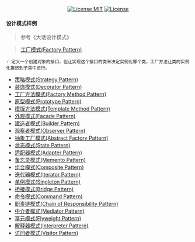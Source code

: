 <p align="center">
  <a href="https://www.skillnull.com"><img src="https://skillnull.com/others/images/brand/MIT.svg" alt="License MIT"></a>
    <a href="https://996.icu"><img src="https://img.shields.io/badge/link-996.icu-red.svg" alt="License"></a>
</p>

#### 设计模式样例

> 参考《大话设计模式》

> [工厂模式(Factory Pattern)](/Example/Factory-Pattern.js)

    - 定义一个创建对象的接口，但让实现这个接口的类来决定实例化哪个类。工厂方法让类的实例化推迟到子类中进行。
    
+ [策略模式(Strategy Pattern)](/Example/Strategy-Pattern.js)
+ [装饰模式(Decorator Pattern)](/Example/Decorator-Pattern.js)
+ [工厂方法模式(Factory Method Pattern)](/Example/Factory-Method-Pattern.js)
+ [原型模式(Prototype Pattern)](/Example/Prototype-Pattern.js)
+ [模版方法模式(Template Method Pattern)](/Example/Template-Method-Pattern.js)
+ [外观模式(Facade Pattern)](/Example/Facade-Pattern.js)
+ [建造者模式(Builder Pattern)](/Example/Builder-Pattern.js)
+ [观察者模式(Observer Pattern)](/Example/Observer-Pattern.js)
+ [抽象工厂模式(Abstract Factory Pattern)](/Example/Abstract-Factory-Pattern.js)
+ [状态模式(State Pattern)](/Example/State-Pattern.js)
+ [适配器模式(Adapter Pattern)](/Example/Adapter-Pattern.js)
+ [备忘录模式(Memento Pattern)](/Example/Memento-Pattern.js)
+ [组合模式(Composite Pattern)](/Example/Composite-Pattern.js)
+ [迭代器模式(Iterator Pattern)](/Example/Iterator-Pattern.js)
+ [单例模式(Singleton Pattern)](/Example/Singleton-Pattern.js)
+ [桥接模式(Bridge Pattern)](/Example/Bridge-Pattern.js)
+ [命令模式(Command Pattern)](/Example/Command-Pattern.js)
+ [职责链模式(Chain of Responsibility Pattern)](/Example/Chain-Of-Responsibility-Pattern.js)
+ [中介者模式(Mediator Pattern)](/Example/Memento-Pattern.js)
+ [享元模式(Flyweight Pattern)](/Example/Flyweight-Pattern.js)
+ [解释器模式(Interpreter Pattern)](/Example/Iterator-Pattern.js)
+ [访问者模式(Visitor Pattern)](/Example/Visitor-Pattern.js)